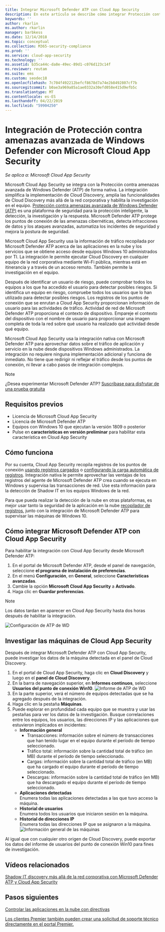 ```yaml
---
title: Integrar Microsoft Defender ATP con Cloud App Security
description: En este artículo se describe cómo integrar Protección contra amenazas avanzada de Windows Defender con Cloud App Security para conseguir visibilidad mejorada de Shadow IT y administración de riesgos.
keywords: ''
author: rkarlin
ms.author: rkarlin
manager: barbkess
ms.date: 12/14/2018
ms.topic: conceptual
ms.collection: M365-security-compliance
ms.prod: ''
ms.service: cloud-app-security
ms.technology: ''
ms.assetid: b35ca44c-da8e-49ec-89d1-c076d123c14f
ms.reviewer: reutam
ms.suite: ems
ms.custom: seodec18
ms.openlocfilehash: 7c704f492212befcf8678d7a74e2b8492807cf7b
ms.sourcegitcommit: b0ae3a969a85a1ae0332a30efd058e415d9efb5c
ms.translationtype: MT
ms.contentlocale: es-ES
ms.lasthandoff: 04/22/2019
ms.locfileid: "59904250"
---
```

# <a name="windows-defender-advanced-threat-protection-integration-with-microsoft-cloud-app-security"></a>Integración de Protección contra amenazas avanzada de Windows Defender con Microsoft Cloud App Security

*Se aplica a: Microsoft Cloud App Security*

Microsoft Cloud App Security se integra con la Protección contra amenazas avanzada de Windows Defender (ATP) de forma nativa. La integración simplifica la implementación de Cloud Discovery, amplía las funcionalidades de Cloud Discovery más allá de la red corporativa y habilita la investigación en el equipo. [Protección contra amenazas avanzada de Windows Defender (ATP)](https://docs.microsoft.com/windows/security/threat-protection/windows-defender-atp/windows-defender-advanced-threat-protection) es una plataforma de seguridad para la protección inteligente, la detección, la investigación y la respuesta. Microsoft Defender ATP protege los puntos de conexión de las amenazas cibernéticas, detecta infracciones de datos y los ataques avanzadas, automatiza los incidentes de seguridad y mejora la postura de seguridad.

Microsoft Cloud App Security usa la información de tráfico recopilada por Microsoft Defender ATP acerca de las aplicaciones en la nube y los servicios que se obtiene acceso desde equipos Windows 10 administrados por TI. La integración le permite ejecutar Cloud Discovery en cualquier equipo de la red corporativa mediante Wi-Fi pública, mientras está en itinerancia y a través de un acceso remoto. También permite la investigación en el equipo.

Después de identificar un usuario de riesgo, puede comprobar todos los equipos a los que ha accedido el usuario para detectar posibles riesgos. Si identifica un equipo en riesgo, compruebe todos los usuarios que lo han utilizado para detectar posibles riesgos. Los registros de los puntos de conexión que se enrutan a Cloud App Security proporcionan información de usuario para las actividades de tráfico. Actividad de red de Microsoft Defender ATP proporciona el contexto de dispositivo. Empareje el contexto del dispositivo con el nombre de usuario para proporcionar una imagen completa de toda la red sobre qué usuario ha realizado qué actividad desde qué equipo.

Microsoft Cloud App Security usa la integración nativa con Microsoft Defender ATP para aprovechar datos sobre el tráfico de aplicación y servicio en la nube desde dispositivos Windows administrados. La integración no requiere ninguna implementación adicional y funciona de inmediato. No tiene que redirigir ni reflejar el tráfico desde los puntos de conexión, ni llevar a cabo pasos de integración complejos.

> [!NOTE]
> ¿Desea experimentar Microsoft Defender ATP? [Suscríbase para disfrutar de una prueba gratuita](https://www.microsoft.com/WindowsForBusiness/windows-atp?ocid=docs-wdatp-assignaccess-abovefoldlink)
>


## <a name="prerequisites"></a>Requisitos previos

- Licencia de Microsoft Cloud App Security
- Licencia de Microsoft Defender ATP
- Equipos con Windows 10 que ejecutan la versión 1809 o posterior
- Pulse en **características en versión preliminar** para habilitar esta característica en Cloud App Security

## <a name="how-it-works"></a>Cómo funciona

Por su cuenta, Cloud App Security recopila registros de los puntos de conexión [usando registros cargados](create-snapshot-cloud-discovery-reports.md) o [configurando la carga automática de registros](discovery-docker.md). Integración nativa le permite aprovechar las ventajas de los registros del agente de Microsoft Defender ATP crea cuando se ejecuta en Windows y supervisa las transacciones de red. Use esta información para la detección de Shadow IT en los equipos Windows de la red.

Para que pueda realizar la detección de la nube en otras plataformas, es mejor usar tanto la seguridad de la aplicación en la nube [recopilador de registros](discovery-docker.md), junto con la integración de Microsoft Defender ATP para supervisar las máquinas de Windows 10.

## <a name="how-to-integrate-microsoft-defender-atp-with-cloud-app-security"></a>Cómo integrar Microsoft Defender ATP con Cloud App Security

Para habilitar la integración con Cloud App Security desde Microsoft Defender ATP:

1. En el portal de Microsoft Defender ATP, desde el panel de navegación, seleccione **el programa de instalación de preferencias**.
2. En el menú **Configuración**, en **General**, seleccione **Características avanzadas**.
3. Cambie la opción **Microsoft Cloud App Security** a **Activado**.
4. Haga clic en **Guardar preferencias**.

>[!NOTE]
> Los datos tardan en aparecer en Cloud App Security hasta dos horas después de habilitar la integración.
>

   ![Configuración de ATP de WD](./media/wdatp-settings.png)

## <a name="investigate-machines-in-cloud-app-security"></a>Investigar las máquinas de Cloud App Security

Después de integrar Microsoft Defender ATP con Cloud App Security, puede investigar los datos de la máquina detectada en el panel de Cloud Discovery.

1. En el portal de Cloud App Security, haga clic en **Cloud Discovery** y luego en el **panel de Cloud Discovery**.
2. En la barra de navegación superior, en **Informes continuos**, seleccione **Usuarios del punto de conexión Win10**.
  ![Informe de ATP de WD](./media/win10-dashboard-report.png)
3. En la parte superior, verá el número de equipos detectadas que se ha agregado después de la integración.
4. Haga clic en la pestaña **Máquinas**.
5. Puede explorar en profundidad cada equipo que se muestra y usar las pestañas para ver los datos de la investigación. Busque correlaciones entre los equipos, los usuarios, las direcciones IP y las aplicaciones que estuvieron implicados en incidentes:
   - **Información general**
      - Transacciones: información sobre el número de transacciones que han tenido lugar en el equipo durante el período de tiempo seleccionado.
      - Tráfico total: información sobre la cantidad total de tráfico (en MB) durante el período de tiempo seleccionado.
     - Cargas: información sobre la cantidad total de tráfico (en MB) que ha cargado el equipo durante el período de tiempo seleccionado.
     - Descargas: información sobre la cantidad total de tráfico (en MB) que ha descargado el equipo durante el período de tiempo seleccionado.
   - **Aplicaciones detectadas**<br>
  Enumera todas las aplicaciones detectadas a las que tuvo acceso la máquina.
   - **Historial de usuarios**<br>
    Enumera todos los usuarios que iniciaron sesión en la máquina.
   - **Historial de direcciones IP**<br>
    Enumera todas las direcciones IP que se asignaron a la máquina.
 ![Información general de las máquinas](./media/machines-overview.png)
 
Al igual que con cualquier otro origen de Cloud Discovery, puede exportar los datos del informe de usuarios del punto de conexión Win10 para fines de investigación. 


## <a name="related-videos"></a>Vídeos relacionados

[Shadow IT discovery más allá de la red corporativa con Microsoft Defender ATP y Cloud App Security](https://www.youtube.com/watch?v=f8hbvbY1Hnc)  

## <a name="next-steps"></a>Pasos siguientes 
[Controlar las aplicaciones en la nube con directivas](control-cloud-apps-with-policies.md) 

[Los clientes Premier también pueden crear una solicitud de soporte técnico directamente en el portal Premier.](https://premier.microsoft.com/)  
  
